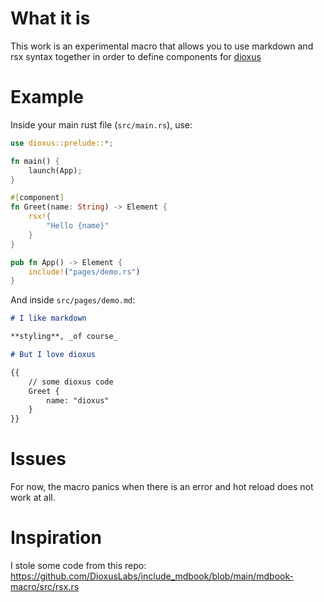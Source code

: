 # What it is

This work is an experimental macro that allows you to use markdown and rsx syntax together in order to define components for [dioxus](dioxuslabs.com)


# Example

Inside your main rust file (`src/main.rs`), use:
```rust
use dioxus::prelude::*;

fn main() {
    launch(App);
}

#[component]
fn Greet(name: String) -> Element {
    rsx!{
        "Hello {name}"
    }
}

pub fn App() -> Element {
    include!("pages/demo.rs")
}

```

And inside `src/pages/demo.md`:

```md
# I like markdown

**styling**, _of course_

# But I love dioxus

{{
    // some dioxus code
    Greet {
        name: "dioxus"
    }
}}

```

# Issues

For now, the macro panics when there is an error and hot reload does not work at all.


# Inspiration

I stole some code from this repo: <https://github.com/DioxusLabs/include_mdbook/blob/main/mdbook-macro/src/rsx.rs>
